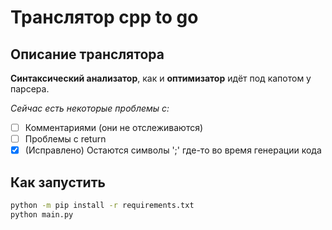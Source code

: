# Транслятор cpp to go

## Описание транслятора


**Синтаксический анализатор**, как и **оптимизатор** 
идёт под капотом у парсера.

_Сейчас есть некоторые проблемы с:_
- [ ] Комментариями (они не отслеживаются)
- [ ] Проблемы с return
- [x] (Исправлено) Остаются символы ';' 
где-то во время генерации кода

## Как запустить
```sh
python -m pip install -r requirements.txt
python main.py
```